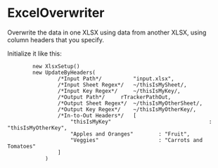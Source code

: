 # ExcelOverwriter

Overwrite the data in one XLSX using data from another XLSX, using column headers that you specify.

Initialize it like this:

			new XlsxSetup()
			new UpdateByHeaders(
					/*Input Path*/			"input.xlsx",
					/*Input Sheet Regex*/	~/thisIsMySheet/,
					/*Input Key Regex*/		~/thisIsMyKey/,
					/*Output Path*/		rTrackerPathOut,
					/*Output Sheet Regex*/	~/thisIsMyOtherSheet/,
					/*Output Key Regex*/	~/thisIsMyOtherKey/,
					/*In-to-Out Headers*/	[
						"thisIsMyKey"								: "thisIsMyOtherKey",
						"Apples and Oranges"        : "Fruit",
						"Veggies"                   : "Carrots and Tomatoes"
					]
				)
